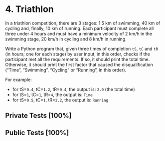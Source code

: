 # 4. Triathlon

In a triathlon competition, there are 3 stages: 1.5 km of swimming, 40 km of cycling and, finally, 10 km of running. Each participant must complete all three under 4 hours and must have a minimum velocity of 2 km/h in the swimming stage, 20 km/h in cycling and 8 km/h in running.


Write a Python program that, given three times of completion `tS`, `tC` and `tR` (in hours; one for each stage) by user input, in this order, checks if the participant met all the requirements. If so, it should print the total time. Otherwise, it should print the first factor that caused the disqualification (“Time”, “Swimming”, “Cycling” or “Running”, in this order).


For example:


* for tS=`0.4`, tC=`1.2`, tR=`0.4`, the output is: `2.0` (the total time)
* for tS=`1`, tC=`1`, tR=`4`, the output is: `Time`
* for tS=`0.5`, tC=`1`, tR=`2.2`, the output is: `Running`



## Private Tests [100%]

## Public Tests [100%]
